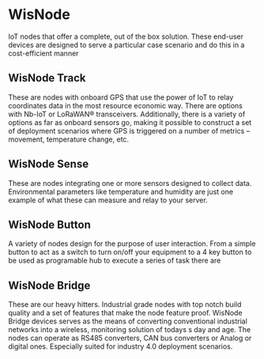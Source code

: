 # WisNode

<rk-head img="/assets/rakwireless/product-categories/WisNode.svg" center>

IoT nodes that offer a complete, out of the box solution. These end-user devices are designed to serve a particular case scenario and do this in a cost-efficient manner

</rk-head>

## WisNode Track

<rk-head img="/assets/rakwireless/product-categories/WisNode-Track.svg">

These are nodes with onboard GPS that use the power of IoT to relay coordinates data in the most resource economic way. There are options with Nb-IoT or LoRaWAN® transceivers. Additionally, there is a variety of options as far as onboard sensors go, making it possible to construct a set of deployment scenarios where GPS is triggered on a number of metrics – movement, temperature change, etc.


</rk-head>

<rk-products :tags="['wisnode', 'track']" />

## WisNode Sense

<rk-head img="/assets/rakwireless/product-categories/WisNode-Sense.svg">

These are nodes integrating one or more sensors designed to collect data. Environmental parameters like temperature and humidity are just one example of what these can measure and relay to your server.

</rk-head>

<rk-products :tags="['wisnode', 'sense']" />

## WisNode Button

<rk-head img="/assets/rakwireless/product-categories/WisNode-Button.svg">

A variety of nodes design for the purpose of user interaction. From a simple button to act as a switch to turn on/off your equipment to a 4 key button to be used as programable hub to execute a series of task there are 

</rk-head>

<rk-products :tags="['wisnode', 'button']" />

## WisNode Bridge

<rk-head img="/assets/rakwireless/product-categories/WisNode-Bridge.svg">

These are our heavy hitters. Industrial grade nodes with top notch build quality and a set of features that make the node feature proof. WisNode Bridge devices serves as the means of converting conventional industrial networks into a wireless, monitoring solution of todays s day and age. The nodes can operate as RS485 converters, CAN bus converters or Analog or digital ones. Especially suited for industry 4.0 deployment scenarios.


</rk-head>

<rk-products :tags="['wisnode', 'bridge']" />
